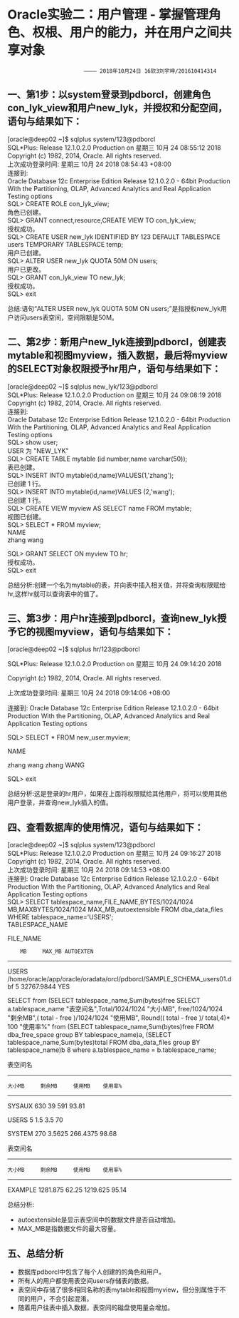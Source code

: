 **Oracle实验二：用户管理 - 掌握管理角色、权根、用户的能力，并在用户之间共享对象**  
========
                            ———— 2018年10月24日 16软3刘宇坤/201610414314  
一、第1步：以system登录到pdborcl，创建角色con_lyk_view和用户new_lyk，并授权和分配空间，语句与结果如下：
-------

[oracle@deep02 ~]$ sqlplus system/123@pdborcl  
SQL*Plus: Release 12.1.0.2.0 Production on 星期三 10月 24 08:55:12 2018  
Copyright (c) 1982, 2014, Oracle.  All rights reserved.  
上次成功登录时间: 星期三 10月 24 2018 08:54:43 +08:00  
连接到:  
Oracle Database 12c Enterprise Edition Release 12.1.0.2.0 - 64bit Production  
With the Partitioning, OLAP, Advanced Analytics and Real Application Testing options  
SQL> CREATE ROLE con_lyk_view;  
角色已创建。  
SQL> GRANT connect,resource,CREATE VIEW TO con_lyk_view;  
授权成功。  
SQL> CREATE USER new_lyk IDENTIFIED BY 123 DEFAULT TABLESPACE users TEMPORARY TABLESPACE temp;  
用户已创建。  
SQL> ALTER USER new_lyk QUOTA 50M ON users;  
用户已更改。  
SQL> GRANT con_lyk_view TO new_lyk;  
授权成功。  
SQL> exit    

总结:语句“ALTER USER new_lyk QUOTA 50M ON users;”是指授权new_lyk用户访问users表空间，空间限额是50M。

二、第2步：新用户new_lyk连接到pdborcl，创建表mytable和视图myview，插入数据，最后将myview的SELECT对象权限授予hr用户，语句与结果如下： 
---------

[oracle@deep02 ~]$ sqlplus new_lyk/123@pdborcl  
SQL*Plus: Release 12.1.0.2.0 Production on 星期三 10月 24 09:08:19 2018  
Copyright (c) 1982, 2014, Oracle.  All rights reserved.  
连接到:  
Oracle Database 12c Enterprise Edition Release 12.1.0.2.0 - 64bit Production  
With the Partitioning, OLAP, Advanced Analytics and Real Application Testing options  
SQL> show user;  
USER 为 "NEW_LYK"  
SQL> CREATE TABLE mytable (id number,name varchar(50));  
表已创建。  
SQL> INSERT INTO mytable(id,name)VALUES(1,'zhang');  
已创建 1 行。  
SQL> INSERT INTO mytable(id,name)VALUES (2,'wang');  
已创建 1 行。  
SQL> CREATE VIEW myview AS SELECT name FROM mytable;  
视图已创建。  
SQL> SELECT * FROM myview;  
NAME  
zhang
wang

SQL> GRANT SELECT ON myview TO hr;  
授权成功。  
SQL> exit    

总结分析:创建一个名为mytable的表，并向表中插入相关值，并将查询权限赋给hr,这样hr就可以查询表中的值了。

三、第3步：用户hr连接到pdborcl，查询new_lyk授予它的视图myview，语句与结果如下：    
---------
[oracle@deep02 ~]$ sqlplus hr/123@pdborcl

SQL*Plus: Release 12.1.0.2.0 Production on 星期三 10月 24 09:14:20 2018

Copyright (c) 1982, 2014, Oracle.  All rights reserved.

上次成功登录时间: 星期三 10月 24 2018 09:14:06 +08:00

连接到:
Oracle Database 12c Enterprise Edition Release 12.1.0.2.0 - 64bit Production
With the Partitioning, OLAP, Advanced Analytics and Real Application Testing options

SQL> SELECT * FROM new_user.myview;

NAME  

zhang
wang
zhang
WANG

SQL> exit

总结分析:这是登录的hr用户，如果在上面将权限赋给其他用户，将可以使用其他用户登录，并查询new_lyk插入的值。

四、查看数据库的使用情况，语句与结果如下：  
--------

[oracle@deep02 ~]$ sqlplus system/123@pdborcl  
SQL*Plus: Release 12.1.0.2.0 Production on 星期三 10月 24 09:16:27 2018  
Copyright (c) 1982, 2014, Oracle.  All rights reserved.  
上次成功登录时间: 星期三 10月 24 2018 09:14:53 +08:00  
连接到:
Oracle Database 12c Enterprise Edition Release 12.1.0.2.0 - 64bit Production
With the Partitioning, OLAP, Advanced Analytics and Real Application Testing options  
SQL> SELECT tablespace_name,FILE_NAME,BYTES/1024/1024 MB,MAXBYTES/1024/1024 MAX_MB,autoextensible FROM dba_data_files  WHERE  tablespace_name='USERS';  
TABLESPACE_NAME

FILE_NAME

        MB     MAX_MB AUTOEXTEN
---------- ---------- ---------
USERS
/home/oracle/app/oracle/oradata/orcl/pdborcl/SAMPLE_SCHEMA_users01.dbf
         5 32767.9844 YES


SELECT from (SELECT tablespace_name,Sum(bytes)free
SELECT a.tablespace_name "表空间名",Total/1024/1024 "大小MB",
 free/1024/1024 "剩余MB",( total - free )/1024/1024 "使用MB",
 Round(( total - free )/ total,4)* 100 "使用率%"
 from (SELECT tablespace_name,Sum(bytes)free
        FROM   dba_free_space group  BY tablespace_name)a,
       (SELECT tablespace_name,Sum(bytes)total FROM dba_data_files
        group  BY tablespace_name)b
  8   where  a.tablespace_name = b.tablespace_name;

表空间名
---------- ----------------------------------- ---------------------------------
    大小MB     剩余MB     使用MB    使用率%
---------- ---------- ---------- ----------
SYSAUX
       630         39        591      93.81

USERS
         5        1.5        3.5         70

SYSTEM
       270     3.5625   266.4375      98.68


表空间名
---------- -------------------------------- ------------------------------------
    大小MB     剩余MB     使用MB    使用率%
---------- ---------- ---------- ----------
EXAMPLE
  1281.875      62.25   1219.625      95.14  
  
  
总结分析:
- autoextensible是显示表空间中的数据文件是否自动增加。  
- MAX_MB是指数据文件的最大容量。  

五、总结分析
--------
- 数据库pdborcl中包含了每个人创建的的角色和用户。  
- 所有人的用户都使用表空间users存储表的数据。  
- 表空间中存储了很多相同名称的表mytable和视图myview，但分别属性于不同的用户，不会引起混淆。  
- 随着用户往表中插入数据，表空间的磁盘使用量会增加。




